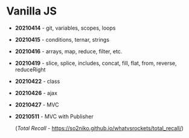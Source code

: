 # Vanilla JS

- __20210414__ - git, variables, scopes, loops
- __20210415__ - conditions, ternar, strings
- __20210416__ - arrays, map, reduce, filter, etc.
- __20210419__ - slice, splice, includes, concat, fill, flat, from, reverse, reduceRight
- __20210422__ - class
- __20210426__ - ajax
- __20210427__ - MVC
- __20210511__ - MVC with Publisher 

    (_Total Recall_ - https://so2niko.github.io/whatvsrockets/total_recall/)